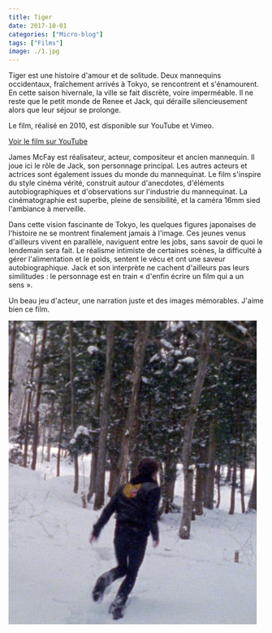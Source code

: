 ```yaml
---
title: Tiger
date: 2017-10-01
categories: ["Micro-blog"]
tags: ["Films"]
image: ./1.jpg
---
```


Tiger est une histoire d'amour et de solitude. Deux mannequins occidentaux, fraîchement arrivés à Tokyo, se rencontrent et s'énamourent. En cette saison hivernale, la ville se fait discrète, voire imperméable. Il ne reste que le petit monde de Renee et Jack, qui déraille silencieusement alors que leur séjour se prolonge.

Le film, réalisé en 2010, est disponible sur YouTube et Vimeo.

[Voir le film sur YouTube](https://www.youtube.com/watch?v=OMSvimkpZZU)

James McFay est réalisateur, acteur, compositeur et ancien mannequin. Il joue ici le rôle de Jack, son personnage principal. Les autres acteurs et actrices sont également issues du monde du mannequinat. Le film s'inspire du style cinéma vérité, construit autour d'anecdotes, d'éléments autobiographiques et d'observations sur l'industrie du mannequinat. La cinématographie est superbe, pleine de sensibilité, et la caméra 16mm sied l'ambiance à merveille.

Dans cette vision fascinante de Tokyo, les quelques figures japonaises de l'histoire ne se montrent finalement jamais à l'image. Ces jeunes venus d'ailleurs vivent en parallèle, naviguent entre les jobs, sans savoir de quoi le lendemain sera fait. Le réalisme intimiste de certaines scènes, la difficulté à gérer l'alimentation et le poids, sentent le vécu et ont une saveur autobiographique. Jack et son interprète ne cachent d'ailleurs pas leurs similitudes : le personnage est en train « d'enfin écrire un film qui a un sens ».

Un beau jeu d'acteur, une narration juste et des images mémorables. J'aime bien ce film.

![](./2.jpg)
